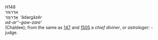 H148  
אדרגּזר  
אֲדַרגָּזֵר ‎ ‘ădargâzêr  
*ad-ar‘‘-gaw-zare‘*  
(Chaldee); from the same as [147](h0147) and [1505](h1505) a *chief*
*diviner*, or *astrologer: -* judge.  
